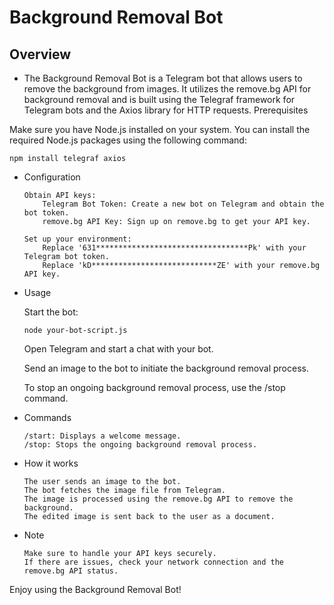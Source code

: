 # Background Removal Bot
## Overview

- The Background Removal Bot is a Telegram bot that allows users to remove the background from images. It utilizes the remove.bg API for background removal and is built using the Telegraf framework for Telegram bots and the Axios library for HTTP requests.
Prerequisites

Make sure you have Node.js installed on your system. You can install the required Node.js packages using the following command:

    npm install telegraf axios

- Configuration

      Obtain API keys:
          Telegram Bot Token: Create a new bot on Telegram and obtain the bot token.
          remove.bg API Key: Sign up on remove.bg to get your API key.

      Set up your environment:
          Replace '631**********************************Pk' with your Telegram bot token.
          Replace 'kD****************************ZE' with your remove.bg API key.

- Usage

  Start the bot:

      node your-bot-script.js

  Open Telegram and start a chat with your bot.

  Send an image to the bot to initiate the background removal process.

  To stop an ongoing background removal process, use the /stop command.

- Commands

      /start: Displays a welcome message.
      /stop: Stops the ongoing background removal process.

- How it works

      The user sends an image to the bot.
      The bot fetches the image file from Telegram.
      The image is processed using the remove.bg API to remove the background.
      The edited image is sent back to the user as a document.

- Note

      Make sure to handle your API keys securely.
      If there are issues, check your network connection and the remove.bg API status.

Enjoy using the Background Removal Bot!
